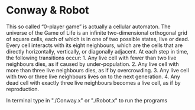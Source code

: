 # Conway & Robot
This so called “0-player game” is actually a cellular automaton. The universe of the Game of Life is an infinite two-dimensional orthogonal grid of square cells, each of which is in one of two possible states, live or dead. Every cell interacts with its eight neighbours, which are the cells that are directly horizontally, vertically, or diagonally adjacent. At each step in time, the following transitions occur: 1. Any live cell with fewer than two live neighbours dies, as if caused by under-population. 2. Any live cell with more than three live neighbours dies, as if by overcrowding. 3. Any live cell with two or three live neighbours lives on to the next generation. 4. Any dead cell with exactly three live neighbours becomes a live cell, as if by reproduction.

In terminal type in "./Conway.x" or "./Robot.x" to run the programs
